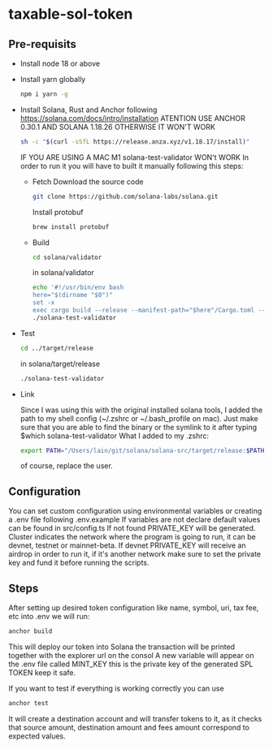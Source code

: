 # taxable-sol-token

## Pre-requisits

- Install node 18 or above
- Install yarn globally

    ```bash
    npm i yarn -g
    ```

- Install Solana, Rust and Anchor following <https://solana.com/docs/intro/installation>
    ATENTION USE ANCHOR 0.30.1 AND SOLANA 1.18.26 OTHERWISE IT WON'T WORK

    ```bash
    sh -c "$(curl -sSfL https://release.anza.xyz/v1.18.17/install)"
    ```

    IF YOU ARE USING A MAC M1 solana-test-validator WON't WORK
    In order to run it you will have to built it manually following this steps:

  - Fetch
    Download the source code

    ```bash
    git clone https://github.com/solana-labs/solana.git
    ```

    Install protobuf

    ```bash
    brew install protobuf
    ```

  - Build

    ```bash
    cd solana/validator
    ```

    in solana/validator

    ```bash
    echo '#!/usr/bin/env bash
    here="$(dirname "$0")"
    set -x
    exec cargo build --release --manifest-path="$here"/Cargo.toml --bin solana-test-validator -- "$@"' > solana-test-validator
    ./solana-test-validator
    ```

- Test

    ```bash
    cd ../target/release
    ```

    in solana/target/release

    ```bash
    ./solana-test-validator
    ```

- Link

    Since I was using this with the original installed solana tools, I added the path to my shell config (~/.zshrc or ~/.bash_profile on mac). Just make sure that you are able to find the binary or the symlink to it after typing $which solana-test-validator What I added to my .zshrc:

    ```bash
    export PATH="/Users/lain/git/solana/solana-src/target/release:$PATH"
    ```

    of course, replace the user.


## Configuration

You can set custom configuration using environmental variables or creating a .env file following .env.example
If variables are not declare default values can be found in src/config.ts
If not found PRIVATE_KEY will be generated.
Cluster indicates the network where the program is going to run, it can be devnet, testnet or mainnet-beta. If devnet PRIVATE_KEY will receive an airdrop in order to run it, if it's another network make sure to set the private key and fund it before running the scripts.

## Steps

After setting up desired token configuration like name, symbol, uri, tax fee, etc into .env we will run:

```bash
anchor build
```

This will deploy our token into Solana the transaction will be printed together with the explorer url on the consol
A new variable will appear on the .env file called MINT_KEY this is the private key of the generated SPL TOKEN keep it safe.

If you want to test if everything is working correctly you can use

```bash
anchor test
```

It will create a destination account and will transfer tokens to it, as it checks that source amount, destination amount and fees amount correspond to expected values.
